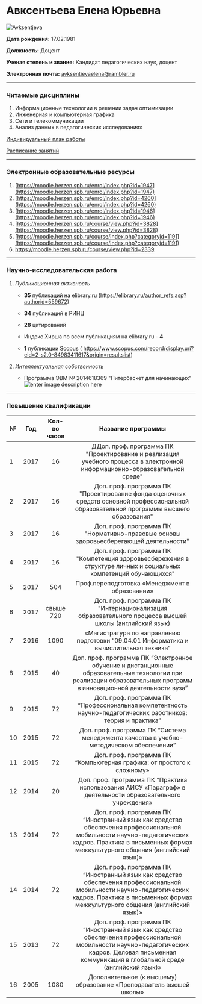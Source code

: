 # Авксентьева Елена Юрьевна
![Avksentjeva](https://docviewer.yandex.ru/view/89855868/htmlimage?id=5ghz4-5np682hhijs56zdzyrebumuu0gb0z4a7vjvourqypqltcgcllpj28jjaaiyujoi6x3urp2560xdbodwzk9dsn1f2y0f8dj781ak&name=0.jpg&dsid=e1f7b6c4a47866b77303193f52de3f85)
 
 **Дата рождения:** 17.02.1981
 
 **Должность:** Доцент 
 
 **Ученая степень и звание:** Кандидат педагогических наук, доцент
 
 **Электронная почта:**  avksentievaelena@rambler.ru
  
   ___
 
 ### Читаемые дисциплины
 1. Информационные технологии в решении задач оптимизации
 2. Инженерная и компьютерная графика
 3. Сети и телекоммуникации
 4. Анализ данных в педагогических исследованиях
 
 [Индивидуальный план работы](https://atlas.herzen.spb.ru/indplan.php?ID=2275&CHAIR=238)
 
 [Расписание занятий](https://atlas.herzen.spb.ru/schedule.php?id=2275)
 
 ---
### Электронные образовательные ресурсы 
 
 1. [https://moodle.herzen.spb.ru/enrol/index.php?id=1947](https://moodle.herzen.spb.ru/enrol/index.php?id=1947)
 2. [https://moodle.herzen.spb.ru/enrol/index.php?id=4260](https://moodle.herzen.spb.ru/enrol/index.php?id=4260)
 3. [https://moodle.herzen.spb.ru/enrol/index.php?id=1946](https://moodle.herzen.spb.ru/enrol/index.php?id=1946)
 4. [https://moodle.herzen.spb.ru/course/view.php?id=3828](https://moodle.herzen.spb.ru/course/view.php?id=3828)
 5. [https://moodle.herzen.spb.ru/course/index.php?categoryid=1191](https://moodle.herzen.spb.ru/course/index.php?categoryid=1191)
 6. [https://moodle.herzen.spb.ru/course/view.php?id=2339 ](https://moodle.herzen.spb.ru/course/view.php?id=2339)
 
---
  ### Научно-исследовательская работа
                
 1. *Публикационная активность* 
 
    - **35** публикаций на elibrary.ru (https://elibrary.ru/author_refs.asp?authorid=559672)
 
    - **34** публикаций в РИНЦ 
 
    - **28** цитирований 
    - Индекс Хирша по всем публикациям на elibrary.ru - **4**
    - **1**  публикации Scopus ( https://www.scopus.com/record/display.uri?eid=2-s2.0-84983411617&origin=resultslist)
    
    
2.  *Интеллектуальная собственность*
 
     *  Программа ЭВМ  № 2014618369 "Питербаскет для начинающих" <br>
 ![enter image description here](https://docviewer.yandex.ru/view/89855868/htmlimage?id=5ghz4-5np682hhijs56zdzyrebumuu0gb0z4a7vjvourqypqltcgcllpj28jjaaiyujoi6x3urp2560xdbodwzk9dsn1f2y0f8dj781ak&name=f8c7e.jpg&dsid=e1f7b6c4a47866b77303193f52de3f85)
      
 ---
 
 ### Повышение квалификации
 | №  | Год | Кол-во часов  |  Название программы|
 |---|---|---|---|
 | 1  | <center> 2017| <center> 16 | <center> ДДоп. проф. программа ПК "Проектирование и реализация учебного процесса в электронной информационно-образовательной среде" |
 | 2  | <center> 2017  | <center> 16  | <center> Доп. проф. программа ПК "Проектирование фонда оценочных средств основной профессиональной образовательной программы высшего образования"  |
 | 3  | <center> 2017| <center> 16  | <center> Доп. проф. программа ПК "Нормативно-правовые основы здоровьесберегающей деятельности"  |
 | 4  | <center>2017  | <center>16 |<center> Доп. проф. программа ПК "Компетенция здоровьесбережения в структуре личных и социальных компетенций обучающихся"|
 | 5  | <center> 2017 | <center> 504 | <center> Проф.переподготовка «Менеджмент в образовании» |
 | 6  |<center>2017 | <center>свыше 720 | <center> Доп. проф. программа ПК "Интернационализация образовательного процесса высшей школы (английский язык) |
 | 7  | <center>2016  | <center> 1090 |<center> «Магистратура по направлению подготовки “09.04.01 Информатика и вычислительная техника”  |
 | 8  | <center>2015 | <center>40  | <center>Доп. проф. программа ПК “Электронное обучение и дистанционные образовательные технологии при реализации образовательных программ в инновационной деятельности вуза”  |
 | 9  | <center>2015 | <center>72 | <center>Доп. проф. программа ПК “Профессиональная компетентность научно-педагогических работников: теория и практика” |
 | 10  | <center>2015 | <center>72  | <center>Доп. проф. программа ПК “Система менеджмента качества в учебно-методическом обеспечении”  |
 | 11  | <center>2015 | <center>72  | <center>Доп. проф. программа ПК “Компьютерная графика: от простого к сложному»  |
 | 12  | <center>2014 | <center>20 | <center> Доп. проф. программа ПК “Практика использования АИСУ «Параграф» в деятельности образовательного учреждения»  |
 | 13  | <center>2014 | <center>72  | <center>Доп. проф. программа ПК “Иностранный язык как средство обеспечения профессиональной мобильности научно-педагогических кадров. Практика в письменных формах межкультурного общения (английский язык)»  |
 | 14  | <center>2014 | <center>72 | <center>Доп. проф. программа ПК “Иностранный язык как средство обеспечения профессиональной мобильности научно-педагогических кадров. Практика в письменных формах межкультурного общения (английский язык)» |
 | 15  | <center>2013 | <center>72  | <center>Доп. проф. программа ПК “Иностранный язык как средство обеспечения профессиональной мобильности научно-педагогических кадров. Деловая письменная коммуникация в глобальной среде (английский язык)» | 
 | 16  | <center>2005 | <center>1080 | <center>Дополнительное (к высшему) образование «Преподаватель высшей школы»  |
